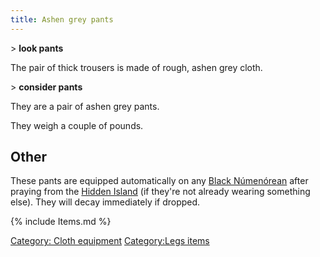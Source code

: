 ```yaml
---
title: Ashen grey pants
---
```


\> **look pants**

The pair of thick trousers is made of rough, ashen grey cloth.

\> **consider pants**

They are a pair of ashen grey pants.

They weigh a couple of pounds.

## Other

These pants are equipped automatically on any [Black
Númenórean](Black_Númenórean "wikilink") after praying from the [Hidden
Island](Hidden_Island "wikilink") (if they're not already wearing
something else). They will decay immediately if dropped.

{% include Items.md %}

[Category: Cloth equipment](Category:_Cloth_equipment "wikilink")
[Category:Legs items](Category:Legs_items "wikilink")